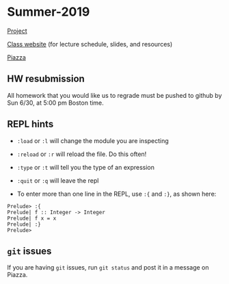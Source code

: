 # Summer-2019
[Project](https://github.com/BU-CS320/Summer-2019-project)

[Class website](http://www.cs.bu.edu/fac/snyder/cs320/) (for lecture schedule, slides, and resources)

[Piazza](https://piazza.com/class/jvu6nbkjshs6gs)

## HW resubmission
All homework that you would like us to regrade must be pushed to github by Sun 6/30, at 5:00 pm Boston time.

## REPL hints
* `:load` or `:l` will change the module you are inspecting
* `:reload` or `:r` will reload the file.  Do this often!
* `:type` or `:t` will tell you the type of an expression
* `:quit` or `:q` will leave the repl

* To enter more than one line in the REPL, use `:{` and `:}`, as shown here:
```
Prelude> :{
Prelude| f :: Integer -> Integer
Prelude| f x = x
Prelude| :}
Prelude>
```
## ```git``` issues
If you are having ```git``` issues, run ```git status``` and post it in a message on Piazza. 
